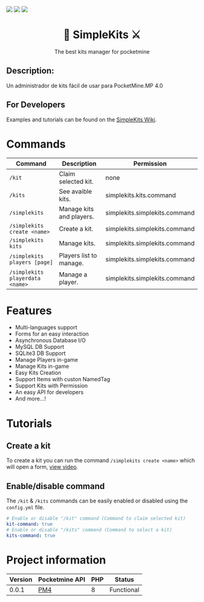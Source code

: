 [![](https://poggit.pmmp.io/shield.state/SimpleKits)](https://poggit.pmmp.io/p/SimpleKits)
[![](https://poggit.pmmp.io/shield.api/SimpleKits)](https://poggit.pmmp.io/p/SimpleKits)
[![](https://poggit.pmmp.io/shield.dl.total/SimpleKits)](https://poggit.pmmp.io/p/SimpleKits)

<div align="center">
  <h1>🔮 SimpleKits ⚔️</h1>
  <p>The best kits manager for pocketmine</p>
</div>

## Description:
Un administrador de kits fácil de usar para PocketMine.MP 4.0
## For Developers
Examples and tutorials can be found on the [SimpleKits Wiki](https://github.com/IvanCraft623/SimpleKits/wiki).

# Commands
Command | Description | Permission
--- | --- | ---
`/kit` | Claim selected kit. | none
`/kits` | See avaible kits. | simplekits.kits.command
`/simplekits` | Manage kits and players. | simplekits.simplekits.command
`/simplekits create <name>` | Create a kit. | simplekits.simplekits.command
`/simplekits kits` | Manage kits. | simplekits.simplekits.command
`/simplekits players [page]` | Players list to manage. | simplekits.simplekits.command
`/simplekits playerdata <name>` | Manage a player. | simplekits.simplekits.command

# Features

- Multi-languages support
- Forms for an easy interaction
- Asynchronous Database I/O
- MySQL DB Support
- SQLite3 DB Support
- Manage Players in-game
- Manage Kits in-game
- Easy Kits Creation
- Support Items with custon NamedTag
- Support Kits with Permission
- An easy API for developers
- And more...!

# Tutorials

## Create a kit
To create a kit you can run the command `/simplekits create <name>` which will open a form, [view video](https://www.youtube.com/watch?v=5k2tT3mUNec).

## Enable/disable command
The `/kit` & `/kits` commands can be easily enabled or disabled using the `config.yml` file.
```yaml
# Enable or disable "/kit" command (Command to claim selected kit)
kit-command: true
# Enable or disable "/kits" command (Command to select a kit)
kits-command: true
```

# Project information
Version | Pocketmine API | PHP | Status
--- | --- | --- | ---
0.0.1 | [PM4](https://github.com/pmmp/PocketMine-MP/tree/stable) | 8 | Functional
